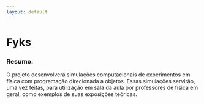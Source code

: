 ```yaml
---
layout: default
---
```


# Fyks
### Resumo:
O projeto desenvolverá simulações computacionais de experimentos em física com programação direcionada a objetos. Essas simulações servirão, uma vez feitas, para utilização em sala da aula por professores de física em geral, como exemplos de suas exposições teóricas.

